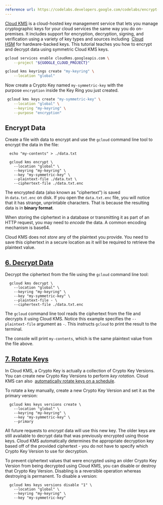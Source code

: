 ```yaml
---
reference url: https://codelabs.developers.google.com/codelabs/encrypt-and-decrypt-data-with-cloud-kms
---
```


[Cloud KMS](https://cloud.google.com/kms) is a cloud-hosted key management service that lets you manage cryptographic keys for your cloud services the same way you do on-premises. It includes support for encryption, decryption, signing, and verification using a variety of key types and sources including  [Cloud HSM](https://cloud.google.com/hsm) for hardware-backed keys. This tutorial teaches you how to encrypt and decrypt data using symmetric Cloud KMS keys.

```bash
gcloud services enable cloudkms.googleapis.com \
    --project "${GOOGLE_CLOUD_PROJECT}"

gcloud kms keyrings create "my-keyring" \
    --location "global"
```

Now create a Crypto Key named `my-symmetric-key` with the purpose `encryption` inside the Key Ring you just created.

```bash
 gcloud kms keys create "my-symmetric-key" \
    --location "global" \
    --keyring "my-keyring" \
    --purpose "encryption"
```

## Encrypt Data

Create a file with data to encrypt and use the `gcloud` command line tool to encrypt the data in the file:

```
  echo "my-contents" > ./data.txt

  gcloud kms encrypt \
    --location "global" \
    --keyring "my-keyring" \
    --key "my-symmetric-key" \
    --plaintext-file ./data.txt \
    --ciphertext-file ./data.txt.enc
```

The encrypted data (also known as "ciphertext") is saved in `data.txt.enc` on disk. If you open the `data.txt.enc` file, you will notice that it has strange, unprintable characters. That is because the resulting data is in **binary format**.

When storing the ciphertext in a database or transmitting it as part of an HTTP request, you may need to _encode_ the data. A common encoding mechanism is base64.

Cloud KMS does not _store_ any of the plaintext you provide. You need to save this ciphertext in a secure location as it will be required to retrieve the plaintext value.


## [6. Decrypt Data](https://codelabs.developers.google.com/codelabs/encrypt-and-decrypt-data-with-cloud-kms#5)

Decrypt the ciphertext from the file using the `gcloud` command line tool:

```
  gcloud kms decrypt \
    --location "global" \
    --keyring "my-keyring" \
    --key "my-symmetric-key" \
    --plaintext-file - \
    --ciphertext-file ./data.txt.enc
```

The `gcloud` command line tool reads the ciphertext from the file and decrypts it using Cloud KMS. Notice this example specifies the `--plaintext-file` argument as `-`. This instructs `gcloud` to print the result to the terminal.

The console will print `my-contents`, which is the same plaintext value from the file above.


## [7. Rotate Keys](https://codelabs.developers.google.com/codelabs/encrypt-and-decrypt-data-with-cloud-kms#6)

In Cloud KMS, a Crypto Key is actually a collection of Crypto Key Versions. You can create new Crypto Key Versions to perform _key rotation_. Cloud KMS can also  [automatically rotate keys on a schedule](https://cloud.google.com/kms/docs/key-rotation).

To rotate a key manually, create a new Crypto Key Version and set it as the primary version:

```
  gcloud kms keys versions create \
    --location "global" \
    --keyring "my-keyring" \
    --key "my-symmetric-key" \
    --primary
```

All future requests to _encrypt_ data will use this new key. The older keys are still available to decrypt data that was previously encrypted using those keys. Cloud KMS automatically determines the appropriate decryption key based off of the provided ciphertext - you do not have to specify which Crypto Key Version to use for decryption.

To prevent ciphertext values that were encrypted using an older Crypto Key Version from being decrypted using Cloud KMS, you can disable or destroy that Crypto Key Version. Disabling is a reversible operation whereas destroying is permanent. To disable a version:

```
  gcloud kms keys versions disable "1" \
    --location "global" \
    --keyring "my-keyring" \
    --key "my-symmetric-key"
```